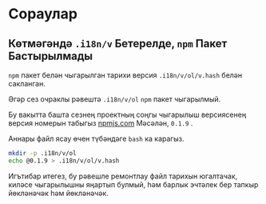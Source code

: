 # Сораулар

## Көтмәгәндә `.i18n/v` Бетерелде, `npm` Пакет Бастырылмады

`npm` пакет белән чыгарылган тарихи версия `.i18n/v/ol/v.hash` белән сакланган.

Әгәр сез очраклы рәвештә `.i18n/v/ol` `npm` пакет чыгарылмый.

Бу вакытта башта сезнең проектның соңгы чыгарылыш версиясенең версия номерын табыгыз [npmjs.com](//npmjs.com) Мәсәлән, `0.1.9` .

Аннары файл ясау өчен түбәндәге `bash` ка карагыз.

```bash
mkdir -p .i18n/v/ol
echo @0.1.9 > .i18n/v/ol/v.hash
```

Игътибар итегез, бу рәвешле ремонтлау файл тарихын югалтачак, киләсе чыгарылышны яңартып булмый, һәм барлык эчтәлек бер тапкыр йөкләнәчәк һәм йөкләнәчәк.